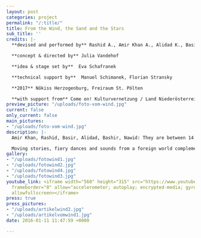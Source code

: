 ```yaml
---
layout: post
categories: project
permalink: "/:title/"
title: From the Wind, the Sand and the Stars
sub_title: ''
credits: |-
  **devised and performed by** Rashid A., Amir Khan A., Alidad K., Basir M., Nawid N. Mohammad Bashir Y. // Mahtab A., Farhad K.

  **concept & directed by** Julia Vandehof

  **idea & stage set by**  Eva Schafranek

  **technical support by**  Manuel Schimanek, Florian Stransky

  **2017** Nökiss Herzogenburg, Freiraum St. Pölten

  **with support from** Come on! Kulturvernetzung / Land Niederösterreich
preview_picture: "/uploads/foto-vom-wind.jpg"
current: false
only_current: false
main_pictures:
- "/uploads/foto-vom-wind.jpg"
description: |-
  Amir Khan, Rashid, Basir, Alidad, Bashir, Nawid: They are between 14 and 18 years old. They were born in Afghanistan and came to Austria in autumn 2015. In "From the Wind, the Sand and the Stars" the young men dance, dance and tell the audience about their culture, their journey to Austria and their arrival.

  Moving stories, fiery dances and sounds from a foreign world complement each other to create a funny and touching theater experience for young and old alike.
gallery:
- "/uploads/fotowind1.jpg"
- "/uploads/fotowind2.jpg"
- "/uploads/fotowind4.jpg"
- "/uploads/fotowind3.jpg"
youtube_link: <iframe width="560" height="315" src="https://www.youtube.com/embed/reBDoCNH90g"
  frameborder="0" allow="accelerometer; autoplay; encrypted-media; gyroscope; picture-in-picture"
  allowfullscreen></iframe>
press: true
press_pictures:
- "/uploads/artikelwind2.jpg"
- "/uploads/artikelvomwind1.jpg"
date: 2016-01-11 11:47:59 +0000

---
```

